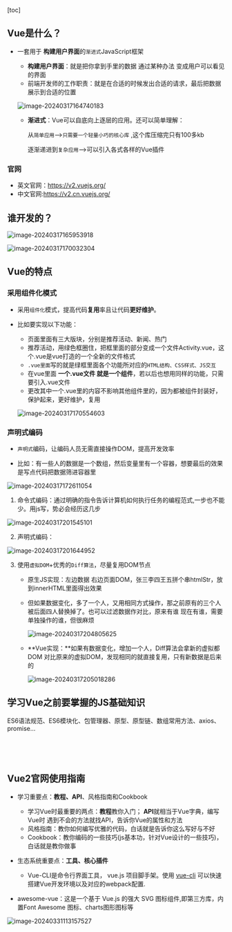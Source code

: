 [toc]



## Vue是什么？

* 一套用于 **构建用户界面**的`渐进式`JavaScript框架

  * **构建用户界面**：就是把你拿到手里的数据 通过某种办法 变成用户可以看见的界面
  * 前端开发师的工作职责：就是在合适的时候发出合适的请求，最后把数据展示到合适的位置

  ![image-20240317164740183](http://images.newstar.net.cn/sally-imgsimage-20240317164740183.png) 

  * **渐进式**：Vue可以自底向上逐层的应用。还可以简单理解：

    从`简单应用`——>`只需要一个轻量小巧的核心库` ,这个库压缩完只有100多kb

    逐渐递进到`复杂应用`——>可以引入各式各样的Vue插件
    



### 官网

* 英文官网：https://v2.vuejs.org/ 
* 中文官网:https://v2.cn.vuejs.org/







## 谁开发的？

![image-20240317165953918](http://images.newstar.net.cn/sally-imgsimage-20240317165953918.png) 

![image-20240317170032304](http://images.newstar.net.cn/sally-imgsimage-20240317170032304.png) 





## Vue的特点

### 采用组件化模式

* 采用`组件化`模式，提高代码**复用**率且让代码**更好维护**。

* 比如要实现以下功能：

  * 页面里面有三大版块，分别是推荐活动、新闻、热门
  * 推荐活动，用绿色框圈住，把框里面的部分变成一个文件Activity.vue，这个.vue是vue打造的一个全新的文件格式
  * `.vue里面`写的就是绿框里面各个功能所对应的`HTML结构、CSS样式、JS交互`
  * 在vue里面 **一个.vue文件 就是一个组件**，若以后也想用同样的功能，只需要引入.vue文件
  * 更改其中一个.vue里的内容不影响其他组件里的，因为都被组件封装好，保护起来，更好维护，复用

  ![image-20240317170554603](http://images.newstar.net.cn/sally-imgsimage-20240317170554603.png)

 

### 声明式编码

* `声明式`编码，让编码人员无需直接操作DOM，提高开发效率

* 比如：有一些人的数据是一个数组，然后变量里有一个容器，想要最后的效果是写点代码把数据筛进容器里

![image-20240317172611054](http://images.newstar.net.cn/sally-imgsimage-20240317172611054.png)

1. 命令式编码：通过明确的指令告诉计算机如何执行任务的编程范式,一步也不能少。用js写，势必会经历这几步

 ![image-20240317201545101](http://images.newstar.net.cn/sally-imgsimage-20240317201545101.png) 

 

2. 声明式编码：

![image-20240317201644952](http://images.newstar.net.cn/sally-imgsimage-20240317201644952.png) 



3. 使用`虚拟DOM`+优秀的`Diff算法`，尽量复用DOM节点

   * 原生JS实现：左边数据 右边页面DOM，张三李四王五拼个串htmlStr，放到innerHTML里面得出效果

   * 但如果数据变化，多了一个人，又用相同方式操作，那之前原有的三个人被后面四人替换掉了。也可以过滤数据作对比，原来有谁 现在有谁，需要单独操作的谁，但很麻烦

     ![image-20240317204805625](http://images.newstar.net.cn/sally-imgsimage-20240317204805625.png)

   * **Vue实现：**如果有数据变化，增加一个人，Diff算法会拿新的虚拟都DOM 对比原来的虚拟DOM，发现相同的就直接复用，只有新数据是后来的

     

        ![image-20240317205018286](http://images.newstar.net.cn/sally-imgsimage-20240317205018286.png)

     

     

     




## 学习Vue之前要掌握的JS基础知识

ES6语法规范、ES6模块化、包管理器、原型、原型链、数组常用方法、axios、promise...


​     

 

​	

## Vue2官网使用指南

* 学习重要点：**教程、API**、风格指南和Cookbook
  * 学习Vue时最重要的两点：**教程**教你入门； **API**就相当于Vue字典，编写Vue时 遇到不会的方法就找API，告诉你Vue的属性和方法
  * 风格指南：教你如何编写优雅的代码，白话就是告诉你这么写好与不好
  * Cookbook：教你编码的一些技巧(js基本功，针对Vue设计的一些技巧)，白话就是教你做事
* 生态系统重要点：**工具、核心插件**
  
  * Vue-CLI是命令行界面工具， vue.js 项目脚手架。使用 [vue-cli](https://so.csdn.net/so/search?q=vue-cli&spm=1001.2101.3001.7020) 可以快速搭建Vue开发环境以及对应的webpack配置.
* awesome-vue：这是一个基于 Vue.js 的强大 SVG 图标组件,即第三方库，内置Font Awesome 图标、charts图形图标等

  

![image-20240331113157527](http://images.newstar.net.cn/sally-imgsimage-20240331113157527.png)











 

 

